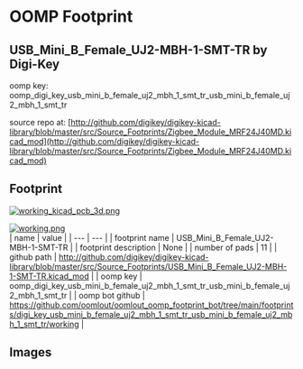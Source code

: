 # OOMP Footprint  
## USB_Mini_B_Female_UJ2-MBH-1-SMT-TR  by Digi-Key  
  
oomp key: oomp_digi_key_usb_mini_b_female_uj2_mbh_1_smt_tr_usb_mini_b_female_uj2_mbh_1_smt_tr  
  
source repo at: [http://github.com/digikey/digikey-kicad-library/blob/master/src/Source_Footprints/Zigbee_Module_MRF24J40MD.kicad_mod](http://github.com/digikey/digikey-kicad-library/blob/master/src/Source_Footprints/Zigbee_Module_MRF24J40MD.kicad_mod)  
## Footprint  
  
[![working_kicad_pcb_3d.png](working_kicad_pcb_3d_600.png)](working_kicad_pcb_3d.png)  
  
[![working.png](working_600.png)](working.png)  
| name | value | 
| --- | --- | 
| footprint name | USB_Mini_B_Female_UJ2-MBH-1-SMT-TR | 
| footprint description | None | 
| number of pads | 11 | 
| github path | http://github.com/digikey/digikey-kicad-library/blob/master/src/Source_Footprints/USB_Mini_B_Female_UJ2-MBH-1-SMT-TR.kicad_mod | 
| oomp key | oomp_digi_key_usb_mini_b_female_uj2_mbh_1_smt_tr_usb_mini_b_female_uj2_mbh_1_smt_tr | 
| oomp bot github | https://github.com/oomlout/oomlout_oomp_footprint_bot/tree/main/footprints/digi_key_usb_mini_b_female_uj2_mbh_1_smt_tr_usb_mini_b_female_uj2_mbh_1_smt_tr/working | 
## Images  

